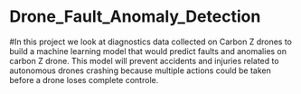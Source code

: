 # Drone_Fault_Anomaly_Detection


#In this project we look at diagnostics data collected on Carbon Z drones to build a machine learning model that would predict faults and anomalies on carbon Z drone.
This model will prevent accidents and injuries related to autonomous drones crashing because multiple actions 
could be taken before a drone loses complete controle.

